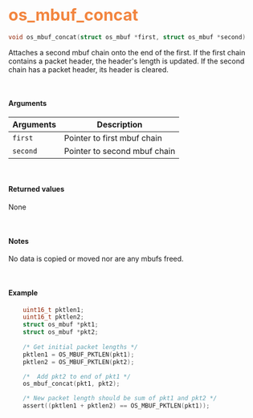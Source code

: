 ## <font color="#F2853F" style="font-size:24pt"> os_mbuf_concat</font>

```c
void os_mbuf_concat(struct os_mbuf *first, struct os_mbuf *second)
```

Attaches a second mbuf chain onto the end of the first. If the first chain contains a packet header, the header's length is updated.  If the second chain has a packet header, its header is cleared.

<br>

#### Arguments

| Arguments | Description |
|-----------|-------------|
| `first` |  Pointer to first mbuf chain |
| `second` | Pointer to second mbuf chain |

<br>

#### Returned values

None

<br>

#### Notes
No data is copied or moved nor are any mbufs freed.

<br>

#### Example

```c
    uint16_t pktlen1;
    uint16_t pktlen2;
	struct os_mbuf *pkt1;
    struct os_mbuf *pkt2;
	
    /* Get initial packet lengths */
    pktlen1 = OS_MBUF_PKTLEN(pkt1);
    pktlen2 = OS_MBUF_PKTLEN(pkt2);

	/*  Add pkt2 to end of pkt1 */
    os_mbuf_concat(pkt1, pkt2);

    /* New packet length should be sum of pkt1 and pkt2 */
	assert((pktlen1 + pktlen2) == OS_MBUF_PKTLEN(pkt1));
```


